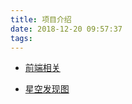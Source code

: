 ```yaml
---
title: 项目介绍
date: 2018-12-20 09:57:37
tags:
---
```


* [前端相关](https://wangfengye.github.io/vue-demo/demo)

* [星空发现图](https://github.com/wangfengye/Ui/blob/master/common/DreamLayout.md)
